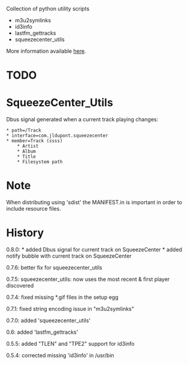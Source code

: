 Collection of python utility scripts

- m3u2symlinks
- id3info
- lastfm_gettracks
- squeezecenter_utils

More information available [here](http://www.systemical.com/doc/opensource/jld_scripts).

TODO
====


SqueezeCenter_Utils
===================

Dbus signal generated when a current track playing changes:

	* path=/Track
	* interface=com.jldupont.squeezecenter
	* member=Track (ssss)
		* Artist
		* Album
		* Title
		* Filesystem path

Note
=====

When distributing using 'sdist' the MANIFEST.in is important in order to include resource files.


History
=======
0.8.0: 
	* added Dbus signal for current track on SqueezeCenter
	* added notify bubble with current track on SqueezeCenter

0.7.6: better fix for squeezecenter_utils

0.7.5: squeezecenter_utils: now uses the most recent & first player discovered

0.7.4: fixed missing *.gif files in the setup egg

0.7.1: fixed string encoding issue in "m3u2symlinks"

0.7.0: added 'squeezecenter_utils'

0.6: added 'lastfm_gettracks'

0.5.5: added "TLEN" and "TPE2" support for id3info

0.5.4: corrected missing 'id3info' in /usr/bin